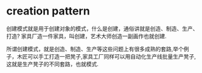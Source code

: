 # creation pattern

创建模式就是用于创建对象的模式，什么是创建，通俗讲就是创造、制造、生产、打造? 家具厂造一件家具，叫创建，艺术大师创造一副画作也就创建.

所谓创建模式，就是创造、制造、生产等这些问题上有很多成熟的套路,举个例子，木匠可以手工打造一把凳子,家具工厂同样可以用自动化生产线批量生产凳子,这就是生产凳子的不同套路，也就模式.
